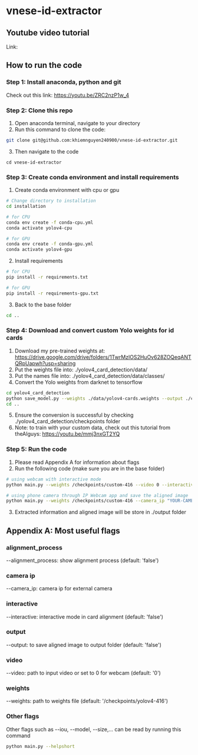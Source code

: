 # vnese-id-extractor

## Youtube video tutorial

Link: 

## How to run the code

### Step 1: Install anaconda, python and git
Check out this link: https://youtu.be/ZRC2nzP1w_4

### Step 2: Clone this repo
1. Open anaconda terminal, navigate to your directory
2. Run this command to clone the code:
```bash
git clone git@github.com:khiemnguyen240900/vnese-id-extractor.git
```
3. Then navigate to the code
```
cd vnese-id-extractor
```

### Step 3: Create conda environment and install requirements
1. Create conda environment with cpu or gpu
```bash
# Change directory to installation
cd installation

# for CPU
conda env create -f conda-cpu.yml
conda activate yolov4-cpu

# for GPU
conda env create -f conda-gpu.yml
conda activate yolov4-gpu
```
2. Install requirements
```bash
# for CPU
pip install -r requirements.txt

# for GPU
pip install -r requirements-gpu.txt
```
3. Back to the base folder
```bash
cd ..
```

### Step 4: Download and convert custom Yolo weights for id cards
1. Download my pre-trained weights at: https://drive.google.com/drive/folders/1TwrMzlOS2HuOv628ZOQeqANTQRpUapwh?usp=sharing
2. Put the weights file into: ./yolov4_card_detection/data/
3. Put the names file into: ./yolov4_card_detection/data/classes/
4. Convert the Yolo weights from darknet to tensorflow
```bash
cd yolov4_card_detection
python save_model.py --weights ./data/yolov4-cards.weights --output ./checkpoints/custom-416 --input_size 416 --model yolov4
cd .. 
```
5. Ensure the conversion is successful by checking ./yolov4_card_detection/checkpoints folder
6. Note: to train with your custom data, check out this tutorial from theAIguys: https://youtu.be/mmj3nxGT2YQ

### Step 5: Run the code
1. Please read Appendix A for information about flags
2. Run the following code  (make sure you are in the base folder)
```bash
# using webcam with interactive mode
python main.py --weights /checkpoints/custom-416 --video 0 --interactive

# using phone camera through IP Webcam app and save the aligned image
python main.py --weights /checkpoints/custom-416 --camera_ip "YOUR-CAMERA-IP" --output
```
3. Extracted information and aligned image will be store in ./output folder

## Appendix A: Most useful flags
### alignment_process
  --alignment_process: show alignment process
    (default: 'false')
### camera ip
  --camera_ip: camera ip for external camera
### interactive
  --interactive: interactive mode in card alignment
    (default: 'false')
### output
  --output: to save aligned image to output folder
    (default: 'false')
### video
  --video: path to input video or set to 0 for webcam
    (default: '0')
### weights
  --weights: path to weights file
    (default: '/checkpoints/yolov4-416')
### Other flags
Other flags such as --iou, --model, --size,... can be read by running this command
```bash
python main.py --helpshort 
```